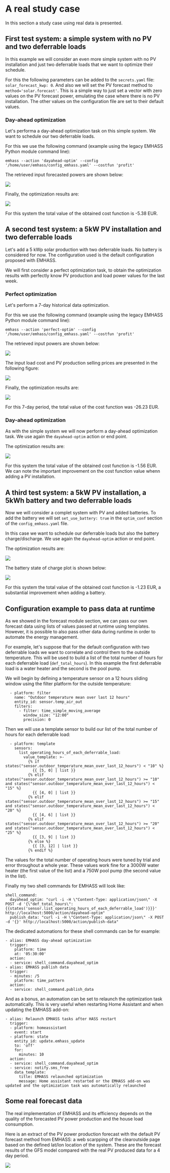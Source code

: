# A real study case

In this section a study case using real data is presented.


## First test system: a simple system with no PV and two deferrable loads

In this example we will consider an even more simple system with no PV installation and just two deferrable loads that we want to optimize their schedule.

For this the following parameters can be added to the `secrets.yaml` file: `solar_forecast_kwp: 0`. And also we will set the PV forecast method to `method='solar.forecast'`. This is a simple way to just set a vector with zero values on the PV forecast power, emulating the case where there is no PV installation. The other values on the configuration file are set to their default values.

### Day-ahead optimization

Let's performa a day-ahead optimization task on this simple system. We want to schedule our two deferrable loads.

For this we use the following command (example using the legacy EMHASS Python module command line):
```
emhass --action 'dayahead-optim' --config '/home/user/emhass/config_emhass.yaml' --costfun 'profit'
```

The retrieved input forecasted powers are shown below:

![](./images/inputs_dayahead.png)

Finally, the optimization results are:

![](./images/optim_results_defLoads_dayaheadOptim.png)

For this system the total value of the obtained cost function is -5.38 EUR. 

## A second test system: a 5kW PV installation and two deferrable loads

Let's add a 5 kWp solar production with two deferrable loads. No battery is considered for now. The configuration used is the default configuration proposed with EMHASS. 

We will first consider a perfect optimization task, to obtain the optimization results with perfectly know PV production and load power values for the last week.

### Perfect optimization

Let's perform a 7-day historical data optimization.

For this we use the following command (example using the legacy EMHASS Python module command line):
```
emhass --action 'perfect-optim' --config '/home/user/emhass/config_emhass.yaml' --costfun 'profit'
```

The retrieved input powers are shown below:

![](./images/inputs_power.png)

The input load cost and PV production selling prices are presented in the following figure:

![](./images/inputs_cost_price.png)

Finally, the optimization results are:

![](./images/optim_results_PV_defLoads_perfectOptim.png)

For this 7-day period, the total value of the cost function was -26.23 EUR. 

### Day-ahead optimization

As with the simple system we will now perform a day-ahead optimization task. We use again the `dayahead-optim` action or end point.

The optimization results are:

![](./images/optim_results_PV_defLoads_dayaheadOptim.png)

For this system the total value of the obtained cost function is -1.56 EUR. We can note the important improvement on the cost function value whenn adding a PV installation.

## A third test system: a 5kW PV installation, a 5kWh battery and two deferrable loads

Now we will consider a complet system with PV and added batteries. To add the battery we will set `set_use_battery: true` in the `optim_conf` section of the `config_emhass.yaml` file.

In this case we want to schedule our deferrable loads but also the battery charge/discharge. We use again the `dayahead-optim` action or end point.

The optimization results are:

![](./images/optim_results_PV_Batt_defLoads_dayaheadOptim.png)

The battery state of charge plot is shown below:

![](./images/optim_results_PV_Batt_defLoads_dayaheadOptim_SOC.png)

For this system the total value of the obtained cost function is -1.23 EUR, a substantial improvement when adding a battery.

## Configuration example to pass data at runtime

As we showed in the forecast module section, we can pass our own forecast data using lists of values passed at runtime using templates. However, it is possible to also pass other data during runtime in order to automate the energy management.

For example, let's suppose that for the default configuration with two deferrable loads we want to correlate and control them to the outside temperature. This will be used to build a list of the total number of hours for each deferrable load (`def_total_hours`). In this example the first deferrable load is a water heater and the second is the pool pump.

We will begin by defining a temperature sensor on a 12 hours sliding window using the filter platform for the outside temperature:
```
  - platform: filter
    name: "Outdoor temperature mean over last 12 hours"
    entity_id: sensor.temp_air_out
    filters:
      - filter: time_simple_moving_average
        window_size: "12:00"
        precision: 0
```
Then we will use a template sensor to build our list of the total number of hours for each deferrable load:
```
  - platform: template
    sensors:
      list_operating_hours_of_each_deferrable_load:
        value_template: >-
          {% if states("sensor.outdoor_temperature_mean_over_last_12_hours") < "10" %}
            {{ [5, 0] | list }}
          {% elif states("sensor.outdoor_temperature_mean_over_last_12_hours") >= "10" and states("sensor.outdoor_temperature_mean_over_last_12_hours") < "15" %}
            {{ [4, 0] | list }}
          {% elif states("sensor.outdoor_temperature_mean_over_last_12_hours") >= "15" and states("sensor.outdoor_temperature_mean_over_last_12_hours") < "20" %}
            {{ [4, 6] | list }}
          {% elif states("sensor.outdoor_temperature_mean_over_last_12_hours") >= "20" and states("sensor.outdoor_temperature_mean_over_last_12_hours") < "25" %}
            {{ [3, 9] | list }}
          {% else %}
            {{ [3, 12] | list }}
          {% endif %}
```
The values for the total number of operating hours were tuned by trial and error throughout a whole year. These values work fine for a 3000W water heater (the first value of the list) and a 750W pool pump (the second value in the list).

Finally my two shell commands for EMHASS will look like:
```
shell_command:
  dayahead_optim: "curl -i -H \"Content-Type: application/json\" -X POST -d '{\"def_total_hours\":{{states('sensor.list_operating_hours_of_each_deferrable_load')}}}' http://localhost:5000/action/dayahead-optim"
  publish_data: "curl -i -H \"Content-Type: application/json\" -X POST -d '{}' http://localhost:5000/action/publish-data"
```
The dedicated automations for these shell commands can be for example:
```
- alias: EMHASS day-ahead optimization
  trigger:
    platform: time
    at: '05:30:00'
  action:
  - service: shell_command.dayahead_optim
- alias: EMHASS publish data
  trigger:
  - minutes: /5
    platform: time_pattern
  action:
  - service: shell_command.publish_data
```
And as a bonus, an automation can be set to relaunch the optimization task automatically. This is very useful when restarting Home Assistant and when updating the EMHASS add-on:
```
- alias: Relaunch EMHASS tasks after HASS restart
  trigger:
  - platform: homeassistant
    event: start
  - platform: state
    entity_id: update.emhass_update
    to: 'off'
    for:
      minutes: 10
  action:
  - service: shell_command.dayahead_optim
  - service: notify.sms_free
    data_template:
      title: EMHASS relaunched optimization
      message: Home assistant restarted or the EMHASS add-on was updated and the optimization task was automatically relaunched
```

## Some real forecast data

The real implementation of EMHASS and its efficiency depends on the quality of the forecasted PV power production and the house load consumption.

Here is an extract of the PV power production forecast with the default PV forecast method from EMHASS: a web scarpping of the clearoutside page based on the defined lat/lon location of the system. These are the forecast results of the GFS model compared with the real PV produced data for a 4 day period. 

![](./images/forecasted_PV_data.png)
